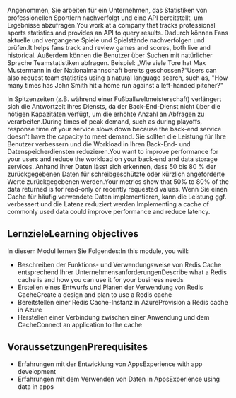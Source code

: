 <span data-ttu-id="af413-101">Angenommen, Sie arbeiten für ein Unternehmen, das Statistiken von professionellen Sportlern nachverfolgt und eine API bereitstellt, um Ergebnisse abzufragen.</span><span class="sxs-lookup"><span data-stu-id="af413-101">You work at a company that tracks professional sports statistics and provides an API to query results.</span></span> <span data-ttu-id="af413-102">Dadurch können Fans aktuelle und vergangene Spiele und Spielstände nachverfolgen und prüfen.</span><span class="sxs-lookup"><span data-stu-id="af413-102">It helps fans track and review games and scores, both live and historical.</span></span> <span data-ttu-id="af413-103">Außerdem können die Benutzer über Suchen mit natürlicher Sprache Teamstatistiken abfragen. Beispiel: „Wie viele Tore hat Max Mustermann in der Nationalmannschaft bereits geschossen?“</span><span class="sxs-lookup"><span data-stu-id="af413-103">Users can also request team statistics using a natural language search, such as, "How many times has John Smith hit a home run against a left-handed pitcher?"</span></span>

<span data-ttu-id="af413-104">In Spitzenzeiten (z.B. während einer Fußballweltmeisterschaft) verlängert sich die Antwortzeit Ihres Diensts, da der Back-End-Dienst nicht über die nötigen Kapazitäten verfügt, um die erhöhte Anzahl an Abfragen zu verarbeiten.</span><span class="sxs-lookup"><span data-stu-id="af413-104">During times of peak demand, such as during playoffs, response time of your service slows down because the back-end service doesn't have the capacity to meet demand.</span></span> <span data-ttu-id="af413-105">Sie sollten die Leistung für Ihre Benutzer verbessern und die Workload in Ihren Back-End- und Datenspeicherdiensten reduzieren.</span><span class="sxs-lookup"><span data-stu-id="af413-105">You want to improve performance for your users and reduce the workload on your back-end and data storage services.</span></span> <span data-ttu-id="af413-106">Anhand Ihrer Daten lässt sich erkennen, dass 50 bis 80 % der zurückgegebenen Daten für schreibgeschützte oder kürzlich angeforderte Werte zurückgegebenen werden.</span><span class="sxs-lookup"><span data-stu-id="af413-106">Your metrics show that 50% to 80% of the data returned is for read-only or recently requested values.</span></span> <span data-ttu-id="af413-107">Wenn Sie einen Cache für häufig verwendete Daten implementieren, kann die Leistung ggf. verbessert und die Latenz reduziert werden.</span><span class="sxs-lookup"><span data-stu-id="af413-107">Implementing a cache of commonly used data could improve performance and reduce latency.</span></span>

## <a name="learning-objectives"></a><span data-ttu-id="af413-108">Lernziele</span><span class="sxs-lookup"><span data-stu-id="af413-108">Learning objectives</span></span>

<span data-ttu-id="af413-109">In diesem Modul lernen Sie Folgendes:</span><span class="sxs-lookup"><span data-stu-id="af413-109">In this module, you will:</span></span>

- <span data-ttu-id="af413-110">Beschreiben der Funktions- und Verwendungsweise von Redis Cache entsprechend Ihrer Unternehmensanforderungen</span><span class="sxs-lookup"><span data-stu-id="af413-110">Describe what a Redis cache is and how you can use it for your business needs</span></span>
- <span data-ttu-id="af413-111">Erstellen eines Entwurfs und Planen der Verwendung von Redis Cache</span><span class="sxs-lookup"><span data-stu-id="af413-111">Create a design and plan to use a Redis cache</span></span>
- <span data-ttu-id="af413-112">Bereitstellen einer Redis Cache-Instanz in Azure</span><span class="sxs-lookup"><span data-stu-id="af413-112">Provision a Redis cache in Azure</span></span>
- <span data-ttu-id="af413-113">Herstellen einer Verbindung zwischen einer Anwendung und dem Cache</span><span class="sxs-lookup"><span data-stu-id="af413-113">Connect an application to the cache</span></span>

## <a name="prerequisites"></a><span data-ttu-id="af413-114">Voraussetzungen</span><span class="sxs-lookup"><span data-stu-id="af413-114">Prerequisites</span></span>

- <span data-ttu-id="af413-115">Erfahrungen mit der Entwicklung von Apps</span><span class="sxs-lookup"><span data-stu-id="af413-115">Experience with app development</span></span>
- <span data-ttu-id="af413-116">Erfahrungen mit dem Verwenden von Daten in Apps</span><span class="sxs-lookup"><span data-stu-id="af413-116">Experience using data in apps</span></span>
